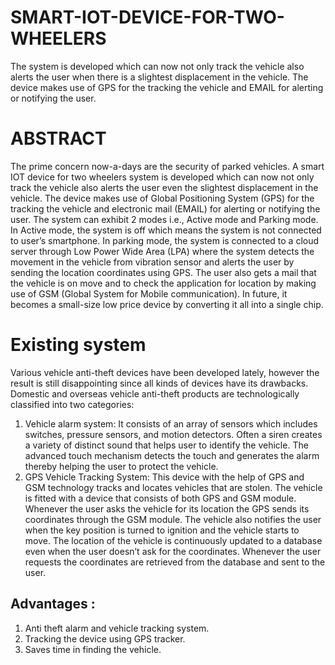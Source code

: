 # SMART-IOT-DEVICE-FOR-TWO-WHEELERS
The system is developed which can now not only track the vehicle also alerts the user when there is a slightest displacement in the vehicle. The device makes use of GPS for the tracking the vehicle and EMAIL for alerting or notifying the user. 

# ABSTRACT
The prime concern now-a-days are the security of parked vehicles. A smart IOT device for two wheelers system is developed which can now not only track the vehicle also alerts the user even the slightest displacement in the vehicle. The device makes use of Global Positioning System (GPS) for the tracking the vehicle and electronic mail (EMAIL) for alerting or notifying the user. The system can exhibit 2 modes i.e., Active mode and Parking mode. In Active mode, the system is off which means the system is not connected to user’s smartphone. In parking mode, the system is connected to a cloud server through Low Power Wide Area (LPA) where the system detects the movement in the vehicle from vibration sensor and alerts the user by sending the location coordinates using GPS. The user also gets a mail that the vehicle is on move and to check the application for location by making use of GSM (Global System for Mobile communication). In future, it becomes a small-size low price device by converting it all into a single chip.

# Existing system
Various vehicle anti-theft devices have been developed lately, however the result is still disappointing since all kinds of devices have its drawbacks.
Domestic and overseas vehicle anti-theft products are technologically classified into two categories: 
1. Vehicle alarm system: 
It consists of an array of sensors which includes switches, pressure sensors, and motion detectors. Often a siren creates a variety of distinct sound that helps user to identify the vehicle. The advanced touch mechanism detects the touch and generates the alarm thereby helping the user to protect the vehicle.                                                                           
2. GPS Vehicle Tracking System: 
This device with the help of GPS and GSM technology tracks and locates vehicles that are stolen. The vehicle is fitted with a device that consists of both GPS and GSM module. Whenever the user asks the vehicle for its location the GPS sends its coordinates through the GSM module. The vehicle also notifies the user when the key position is turned to ignition and the vehicle starts to move. The location of the vehicle is continuously updated to a database even when the user doesn’t ask for the coordinates. Whenever the user requests the coordinates are retrieved from the database and sent to the user. 
## Advantages :
1) Anti theft alarm and vehicle tracking system.
2) Tracking the device using GPS tracker.
3) Saves time in finding the vehicle.

